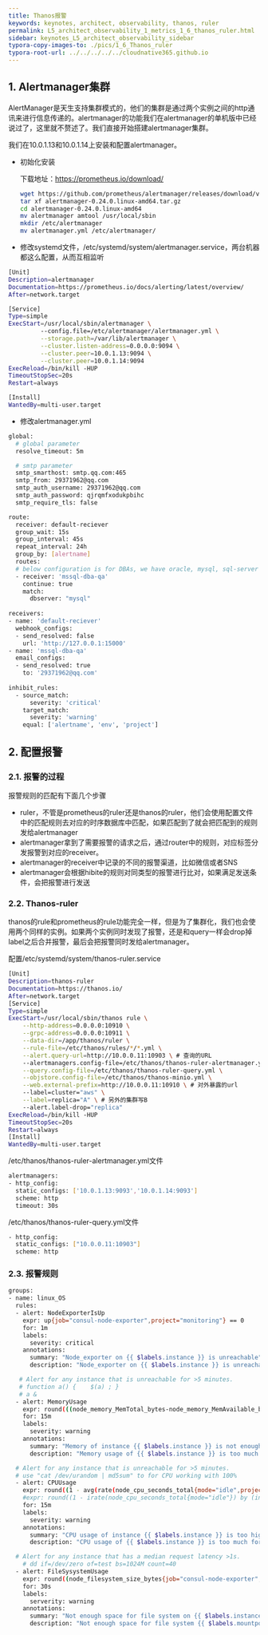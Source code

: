 ```yaml
---
title: Thanos报警
keywords: keynotes, architect, observability, thanos, ruler
permalink: L5_architect_observability_1_metrics_1_6_thanos_ruler.html
sidebar: keynotes_L5_architect_observability_sidebar
typora-copy-images-to: ./pics/1_6_Thanos_ruler
typora-root-url: ../../../../../cloudnative365.github.io
---
```


## 1. Alertmanager集群

AlertManager是天生支持集群模式的，他们的集群是通过两个实例之间的http通讯来进行信息传递的。alertmanager的功能我们在alertmanager的单机版中已经说过了，这里就不赘述了。我们直接开始搭建alertmanager集群。

我们在10.0.1.13和10.0.1.14上安装和配置alertmanager。

+ 初始化安装

  下载地址：https://prometheus.io/download/

  ``` bash
  wget https://github.com/prometheus/alertmanager/releases/download/v0.24.0/alertmanager-0.24.0.linux-amd64.tar.gz
  tar xf alertmanager-0.24.0.linux-amd64.tar.gz
  cd alertmanager-0.24.0.linux-amd64
  mv alertmanager amtool /usr/local/sbin
  mkdir /etc/alertmanager
  mv alertmanager.yml /etc/alertmanager/
  ```

+ 修改systemd文件，/etc/systemd/system/alertmanager.service，两台机器都这么配置，从而互相监听

``` bash
[Unit]
Description=alertmanager
Documentation=https://prometheus.io/docs/alerting/latest/overview/
After=network.target

[Service]
Type=simple
ExecStart=/usr/local/sbin/alertmanager \
         --config.file=/etc/alertmanager/alertmanager.yml \
         --storage.path=/var/lib/alertmanager \
         --cluster.listen-address=0.0.0.0:9094 \
         --cluster.peer=10.0.1.13:9094 \
         --cluster.peer=10.0.1.14:9094
ExecReload=/bin/kill -HUP 
TimeoutStopSec=20s
Restart=always

[Install]
WantedBy=multi-user.target
```

+ 修改alertmanager.yml

``` bash
global:
  # global parameter
  resolve_timeout: 5m

  # smtp parameter
  smtp_smarthost: smtp.qq.com:465
  smtp_from: 29371962@qq.com
  smtp_auth_username: 29371962@qq.com
  smtp_auth_password: qjrqmfxodukpbihc
  smtp_require_tls: false

route:
  receiver: default-reciever
  group_wait: 15s
  group_interval: 45s
  repeat_interval: 24h
  group_by: [alertname]
  routes:
  # below configuration is for DBAs, we have oracle, mysql, sql-server databases
  - receiver: 'mssql-dba-qa'
    continue: true
    match:
      dbserver: "mysql"
      
receivers:
- name: 'default-reciever'
  webhook_configs:
  - send_resolved: false
    url: 'http://127.0.0.1:15000'
- name: 'mssql-dba-qa'
  email_configs:
  - send_resolved: true
    to: '29371962@qq.com'
    
inhibit_rules:
  - source_match:
      severity: 'critical'
    target_match:
      severity: 'warning'
    equal: ['alertname', 'env', 'project']
```



## 2. 配置报警

### 2.1. 报警的过程

报警规则的匹配有下面几个步骤

+ ruler，不管是prometheus的ruler还是thanos的ruler，他们会使用配置文件中的匹配规则去对应的时序数据库中匹配，如果匹配到了就会把匹配到的规则发给alertmanager
+ alertmanager拿到了需要报警的请求之后，通过router中的规则，对应标签分发报警到对应的receiver。
+ alertmanager的receiver中记录的不同的报警渠道，比如微信或者SNS
+ alertmanager会根据hibite的规则对同类型的报警进行比对，如果满足发送条件，会把报警进行发送

### 2.2.  Thanos-ruler

thanos的rule和prometheus的rule功能完全一样，但是为了集群化，我们也会使用两个同样的实例。如果两个实例同时发现了报警，还是和query一样会drop掉label之后合并报警，最后会把报警同时发给alertmanager。

配置/etc/systemd/system/thanos-ruler.service

``` bash
[Unit]
Description=thanos-ruler
Documentation=https://thanos.io/
After=network.target
[Service]
Type=simple
ExecStart=/usr/local/sbin/thanos rule \
    --http-address=0.0.0.0:10910 \
    --grpc-address=0.0.0.0:10911 \
    --data-dir=/app/thanos/ruler \
    --rule-file=/etc/thanos/rules/*/*.yml \
    --alert.query-url=http://10.0.0.11:10903 \ # 查询的URL
    --alertmanagers.config-file=/etc/thanos/thanos-ruler-alertmanager.yml \
    --query.config-file=/etc/thanos/thanos-ruler-query.yml \
    --objstore.config-file=/etc/thanos/thanos-minio.yml \
    --web.external-prefix=http://10.0.0.11:10910 \ # 对外暴露的url
    --label=cluster="aws" \
    --label=replica="A" \ # 另外的集群写B
    --alert.label-drop="replica"
ExecReload=/bin/kill -HUP 
TimeoutStopSec=20s
Restart=always
[Install]
WantedBy=multi-user.target
```

/etc/thanos/thanos-ruler-alertmanager.yml文件

``` bash
alertmanagers:
- http_config:
  static_configs: ['10.0.1.13:9093','10.0.1.14:9093']
  scheme: http
  timeout: 30s
```

/etc/thanos/thanos-ruler-query.yml文件

``` bash
- http_config:
  static_configs: ["10.0.0.11:10903"]
  scheme: http
```

### 2.3. 报警规则

``` bash
groups:
- name: linux_OS
  rules:
  - alert: NodeExporterIsUp
    expr: up{job="consul-node-exporter",project="monitoring"} == 0
    for: 1m
    labels:
      severity: critical
    annotations:
      summary: "Node_exporter on {{ $labels.instance }} is unreachable"
      description: "Node_exporter on {{ $labels.instance }} is unreachable for 1m"

   # Alert for any instance that is unreachable for >5 minutes.
   # function a() {    $(a) ; }
   # a &
  - alert: MemoryUsage
    expr: round(((node_memory_MemTotal_bytes-node_memory_MemAvailable_bytes{project="monitoring"})/node_memory_MemTotal_bytes{project="monitoring"}) * 100) > 80
    for: 15m
    labels:
      severity: warning
    annotations:
      summary: "Memory of instance {{ $labels.instance }} is not enough"
      description: "Memory usage of {{ $labels.instance }} is too much for more than 15 minutes. (current value: {{ $value }}%"

  # Alert for any instance that is unreachable for >5 minutes.
  # use "cat /dev/urandom | md5sum" to for CPU working with 100%
  - alert: CPUUsage
    expr: round((1 - avg(rate(node_cpu_seconds_total{mode="idle",project="monitoring"}[15m])) by (instance)) * 100) > 80
    #expr: round((1 - irate(node_cpu_seconds_total{mode="idle"}) by (instance)) * 100) > 80
    for: 15m
    labels:
      severity: warning
    annotations:
      summary: "CPU usage of instance {{ $labels.instance }} is too hight"
      description: "CPU usage of {{ $labels.instance }} is too much for more than 15 minutes. (current value: {{ $value }}%"

  # Alert for any instance that has a median request latency >1s.
    # dd if=/dev/zero of=test bs=1024M count=40
  - alert: FileSysystemUsage
    expr: round((node_filesystem_size_bytes{job="consul-node-exporter",device!="tmpfs",project="monitoring"}-node_filesystem_free_bytes{job="consul-node-exporter",device!="tmpfs",project="monitoring"})/node_filesystem_size_bytes{job="consul-node-exporter",device!="tmpfs",project="monitoring"} * 100) > 80
    for: 30s
    labels:
      serverity: warning
    annotations:
      summary: "Not enough space for file system on {{ $labels.instance }}"
      description: "Not enough space for file system {{ $labels.mountpoint }} fs on {{ $labels.instance }}. (current value: {{ $value }})%"
```

